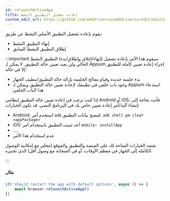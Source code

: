 ```yaml
---
id: relaunchActiveApp
title: إعادة تشغيل التطبيق النشط
custom_edit_url: https://github.com/webdriverio/webdriverio/edit/main/packages/webdriverio/src/commands/mobile/relaunchActiveApp.ts
---
```


يقوم بإعادة تشغيل التطبيق الأصلي النشط عن طريق:

- إنهاء التطبيق النشط
- إطلاق التطبيق النشط السابق

:::important
سيقوم هذا الأمر بإعادة تشغيل (إنهاء/إغلاق وإطلاق/بدء) التطبيق النشط الحالي ولن يعيد تعيين حالة التطبيق. لا يمكن لـ Appium إجراء إعادة تعيين كاملة للتطبيق إلا في حالة:

- بدء جلسة جديدة وقيام معالج الجلسة بإزالة حالة التطبيق/تنظيف الجهاز
- وجود باب خلفي في تطبيقك لإعادة تعيين حالة التطبيق ويمكن لـ Appium استدعاء هذا الباب الخلفي

إذا كنت ترغب في إعادة تعيين حالة التطبيق لنظامي Android أو iOS، فأنت بحاجة إلى إنشاء آلية/أمر إعادة تعيين خاص بك في البرنامج النصي. قد تكون الخيارات:

- Android: استخدم أمر `adb` لمسح بيانات التطبيق: `adb shell pm clear <appPackage>`
- iOS: أعد تثبيت التطبيق باستخدام أمر `mobile: installApp`
- ....
- عدم استخدام هذا الأمر

تعتمد الخيارات المتاحة لك على المنصة والتطبيق والموقع (محلي مع إمكانية الوصول الكاملة إلى الجهاز في معظم الأوقات، أو في السحابة مع وصول أقل) الذي تختبره.

:::

##### مثال

```js title="restart.app.js"
it('should restart the app with default options', async () => {
    await browser.relaunchActiveApp()
})
```